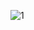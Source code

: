 ![1](https://github.com/Leenovations/Visualizatioin-R/assets/142461691/815194c3-b9de-4060-820c-abe1072a0ffe)
